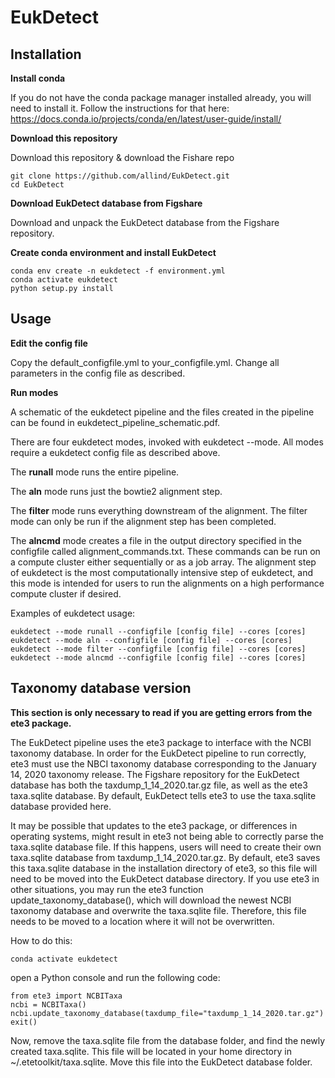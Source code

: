 # EukDetect

## Installation

**Install conda**

If you do not have the conda package manager installed already, you will need to install it. Follow the instructions for that here: https://docs.conda.io/projects/conda/en/latest/user-guide/install/

**Download this repository**

Download this repository & download the Fishare repo
```
git clone https://github.com/allind/EukDetect.git
cd EukDetect
```

**Download EukDetect database from Figshare**

Download and unpack the EukDetect database from the Figshare repository.





**Create conda environment and install EukDetect**
```
conda env create -n eukdetect -f environment.yml
conda activate eukdetect
python setup.py install
```

## Usage

**Edit the config file**

Copy the default_configfile.yml to your_configfile.yml. Change all parameters in the config file as described.

**Run modes**

A schematic of the eukdetect pipeline and the files created in the pipeline can be found in eukdetect_pipeline_schematic.pdf.

There are four eukdetect modes, invoked with eukdetect --mode. All modes require a eukdetect config file as described above.

The **runall** mode runs the entire pipeline. 

The **aln** mode runs just the bowtie2 alignment step. 

The **filter** mode runs everything downstream of the alignment. The filter mode can only be run if the alignment step has been completed.

The **alncmd** mode  creates a file in the output directory specified in the configfile called alignment_commands.txt. These commands can be run on a compute cluster either sequentially or as a job array. The alignment step of eukdetect is the most computationally intensive step of eukdetect, and this mode is intended for users to run the alignments on a high performance compute cluster if desired.

Examples of eukdetect usage:

```
eukdetect --mode runall --configfile [config file] --cores [cores]
eukdetect --mode aln --configfile [config file] --cores [cores]
eukdetect --mode filter --configfile [config file] --cores [cores]
eukdetect --mode alncmd --configfile [config file] --cores [cores]
```

## Taxonomy database version

**This section is only necessary to read if you are getting errors from the ete3 package.**

The EukDetect pipeline uses the ete3 package to interface with the NCBI taxonomy database. In order for the EukDetect pipeline to run correctly, ete3 must use the NBCI taxonomy database corresponding to the January 14, 2020 taxonomy release. The Figshare repository for the EukDetect database has both the taxdump_1_14_2020.tar.gz file, as well as the ete3 taxa.sqlite database. By default, EukDetect tells ete3 to use the taxa.sqlite database provided here.

It may be possible that updates to the ete3 package, or differences in operating systems, might result in ete3 not being able to correctly parse the taxa.sqlite database file. If this happens, users will need to create their own taxa.sqlite database from taxdump_1_14_2020.tar.gz. By default, ete3 saves this taxa.sqlite database in the installation directory of ete3, so this file will need to be moved into the EukDetect database directory. If you use ete3 in other situations, you may run the ete3 function update_taxonomy_database(), which will download the newest NCBI taxonomy database and overwrite the taxa.sqlite file. Therefore, this file needs to be moved to a location where it will not be overwritten.

How to do this:

```
conda activate eukdetect
```

open a Python console and run the following code:

```
from ete3 import NCBITaxa
ncbi = NCBITaxa()
ncbi.update_taxonomy_database(taxdump_file="taxdump_1_14_2020.tar.gz")
exit()
```

Now, remove the taxa.sqlite file from the database folder, and find the newly created taxa.sqlite. This file will be located in your home directory in ~/.etetoolkit/taxa.sqlite. Move this file into the EukDetect database folder.
